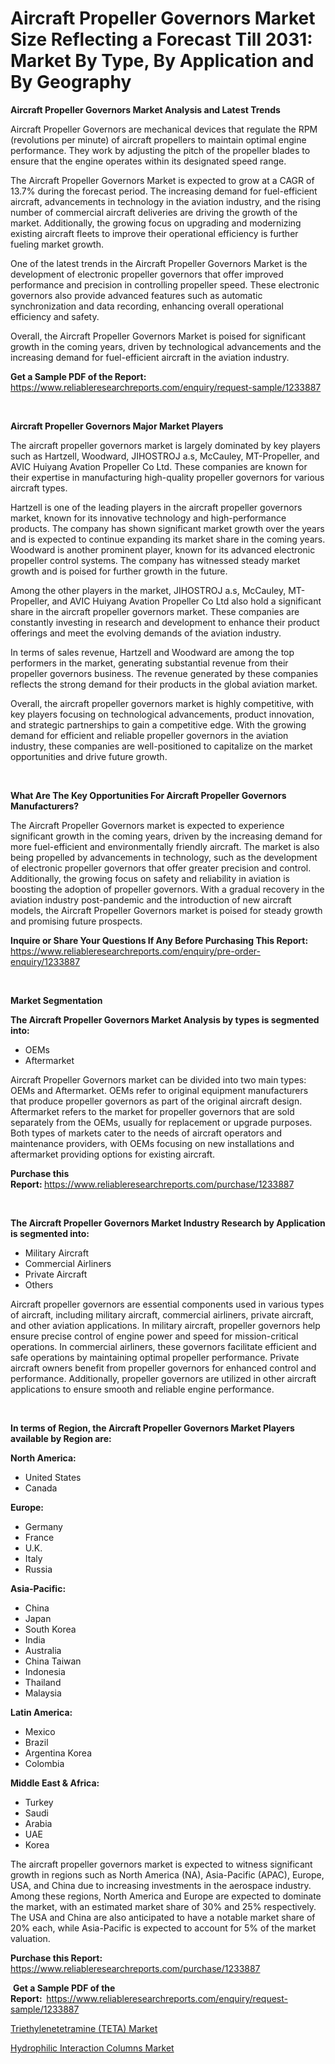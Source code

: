 <p><h1>Aircraft Propeller Governors Market Size Reflecting a Forecast Till 2031: Market By Type, By Application and By Geography</h1></p><p><strong>Aircraft Propeller Governors Market Analysis and Latest Trends</strong></p>
<p><p>Aircraft Propeller Governors are mechanical devices that regulate the RPM (revolutions per minute) of aircraft propellers to maintain optimal engine performance. They work by adjusting the pitch of the propeller blades to ensure that the engine operates within its designated speed range.</p><p>The Aircraft Propeller Governors Market is expected to grow at a CAGR of 13.7% during the forecast period. The increasing demand for fuel-efficient aircraft, advancements in technology in the aviation industry, and the rising number of commercial aircraft deliveries are driving the growth of the market. Additionally, the growing focus on upgrading and modernizing existing aircraft fleets to improve their operational efficiency is further fueling market growth.</p><p>One of the latest trends in the Aircraft Propeller Governors Market is the development of electronic propeller governors that offer improved performance and precision in controlling propeller speed. These electronic governors also provide advanced features such as automatic synchronization and data recording, enhancing overall operational efficiency and safety.</p><p>Overall, the Aircraft Propeller Governors Market is poised for significant growth in the coming years, driven by technological advancements and the increasing demand for fuel-efficient aircraft in the aviation industry.</p></p>
<p><strong>Get a Sample PDF of the Report:&nbsp;</strong> <a href="https://www.reliableresearchreports.com/enquiry/request-sample/1233887">https://www.reliableresearchreports.com/enquiry/request-sample/1233887</a></p>
<p>&nbsp;</p>
<p><strong>Aircraft Propeller Governors Major Market Players</strong></p>
<p><p>The aircraft propeller governors market is largely dominated by key players such as Hartzell, Woodward, JIHOSTROJ a.s, McCauley, MT-Propeller, and AVIC Huiyang Avation Propeller Co Ltd. These companies are known for their expertise in manufacturing high-quality propeller governors for various aircraft types.</p><p>Hartzell is one of the leading players in the aircraft propeller governors market, known for its innovative technology and high-performance products. The company has shown significant market growth over the years and is expected to continue expanding its market share in the coming years. Woodward is another prominent player, known for its advanced electronic propeller control systems. The company has witnessed steady market growth and is poised for further growth in the future.</p><p>Among the other players in the market, JIHOSTROJ a.s, McCauley, MT-Propeller, and AVIC Huiyang Avation Propeller Co Ltd also hold a significant share in the aircraft propeller governors market. These companies are constantly investing in research and development to enhance their product offerings and meet the evolving demands of the aviation industry.</p><p>In terms of sales revenue, Hartzell and Woodward are among the top performers in the market, generating substantial revenue from their propeller governors business. The revenue generated by these companies reflects the strong demand for their products in the global aviation market.</p><p>Overall, the aircraft propeller governors market is highly competitive, with key players focusing on technological advancements, product innovation, and strategic partnerships to gain a competitive edge. With the growing demand for efficient and reliable propeller governors in the aviation industry, these companies are well-positioned to capitalize on the market opportunities and drive future growth.</p></p>
<p>&nbsp;</p>
<p><strong>What Are The Key Opportunities For Aircraft Propeller Governors Manufacturers?</strong></p>
<p><p>The Aircraft Propeller Governors market is expected to experience significant growth in the coming years, driven by the increasing demand for more fuel-efficient and environmentally friendly aircraft. The market is also being propelled by advancements in technology, such as the development of electronic propeller governors that offer greater precision and control. Additionally, the growing focus on safety and reliability in aviation is boosting the adoption of propeller governors. With a gradual recovery in the aviation industry post-pandemic and the introduction of new aircraft models, the Aircraft Propeller Governors market is poised for steady growth and promising future prospects.</p></p>
<p><strong>Inquire or Share Your Questions If Any Before Purchasing This Report:</strong> <a href="https://www.reliableresearchreports.com/enquiry/pre-order-enquiry/1233887">https://www.reliableresearchreports.com/enquiry/pre-order-enquiry/1233887</a></p>
<p>&nbsp;</p>
<p><strong>Market Segmentation</strong></p>
<p><strong>The Aircraft Propeller Governors Market Analysis by types is segmented into:</strong></p>
<p><ul><li>OEMs</li><li>Aftermarket</li></ul></p>
<p><p>Aircraft Propeller Governors market can be divided into two main types: OEMs and Aftermarket. OEMs refer to original equipment manufacturers that produce propeller governors as part of the original aircraft design. Aftermarket refers to the market for propeller governors that are sold separately from the OEMs, usually for replacement or upgrade purposes. Both types of markets cater to the needs of aircraft operators and maintenance providers, with OEMs focusing on new installations and aftermarket providing options for existing aircraft.</p></p>
<p><strong>Purchase this Report:&nbsp;</strong><a href="https://www.reliableresearchreports.com/purchase/1233887">https://www.reliableresearchreports.com/purchase/1233887</a></p>
<p>&nbsp;</p>
<p><strong>The Aircraft Propeller Governors Market Industry Research by Application is segmented into:</strong></p>
<p><ul><li>Military Aircraft</li><li>Commercial Airliners</li><li>Private Aircraft</li><li>Others</li></ul></p>
<p><p>Aircraft propeller governors are essential components used in various types of aircraft, including military aircraft, commercial airliners, private aircraft, and other aviation applications. In military aircraft, propeller governors help ensure precise control of engine power and speed for mission-critical operations. In commercial airliners, these governors facilitate efficient and safe operations by maintaining optimal propeller performance. Private aircraft owners benefit from propeller governors for enhanced control and performance. Additionally, propeller governors are utilized in other aircraft applications to ensure smooth and reliable engine performance.</p></p>
<p>&nbsp;</p>
<p><strong>In terms of Region, the Aircraft Propeller Governors Market Players available by Region are:</strong></p>
<p>
    <p> <strong> North America: </strong>
        <ul>
            <li>United States</li>
            <li>Canada</li>
        </ul>
        </p> 
    <p> <strong> Europe: </strong>
        <ul>
            <li>Germany</li>
            <li>France</li>
            <li>U.K.</li>
            <li>Italy</li>
            <li>Russia</li>
        </ul>
        </p> 
    <p> <strong> Asia-Pacific: </strong>
        <ul>
            <li>China</li>
            <li>Japan</li>
            <li>South Korea</li>
            <li>India</li>
            <li>Australia</li>
            <li>China Taiwan</li>
            <li>Indonesia</li>
            <li>Thailand</li>
            <li>Malaysia</li>
        </ul>
        </p> 
    <p> <strong> Latin America: </strong>
        <ul>
            <li>Mexico</li>
            <li>Brazil</li>
            <li>Argentina Korea</li>
            <li>Colombia</li>
        </ul>
        </p> 
    <p> <strong> Middle East & Africa: </strong>
        <ul>
            <li>Turkey</li>
            <li>Saudi</li>
            <li>Arabia</li>
            <li>UAE</li>
            <li>Korea</li>
        </ul>
    </p>
    </p>
<p><p>The aircraft propeller governors market is expected to witness significant growth in regions such as North America (NA), Asia-Pacific (APAC), Europe, USA, and China due to increasing investments in the aerospace industry. Among these regions, North America and Europe are expected to dominate the market, with an estimated market share of 30% and 25% respectively. The USA and China are also anticipated to have a notable market share of 20% each, while Asia-Pacific is expected to account for 5% of the market valuation.</p></p>
<p><strong>Purchase this Report: </strong><a href="https://www.reliableresearchreports.com/purchase/1233887">https://www.reliableresearchreports.com/purchase/1233887</a></p>
<p>&nbsp;<strong>Get a Sample PDF of the Report:&nbsp;&nbsp;</strong><a href="https://www.reliableresearchreports.com/enquiry/request-sample/1233887">https://www.reliableresearchreports.com/enquiry/request-sample/1233887</a></p>
<p><strong></strong></p>
<p><p><a href="https://github.com/Angelnienowdseej3e45z3p8c/Market-Research-Report-List-1/blob/main/triethylenetetramine-teta-market.md">Triethylenetetramine (TETA) Market</a></p><p><a href="https://github.com/YashRP12/Market-Research-Report-List-3/blob/main/hydrophilic-interaction-columns-market.md">Hydrophilic Interaction Columns Market</a></p></p>